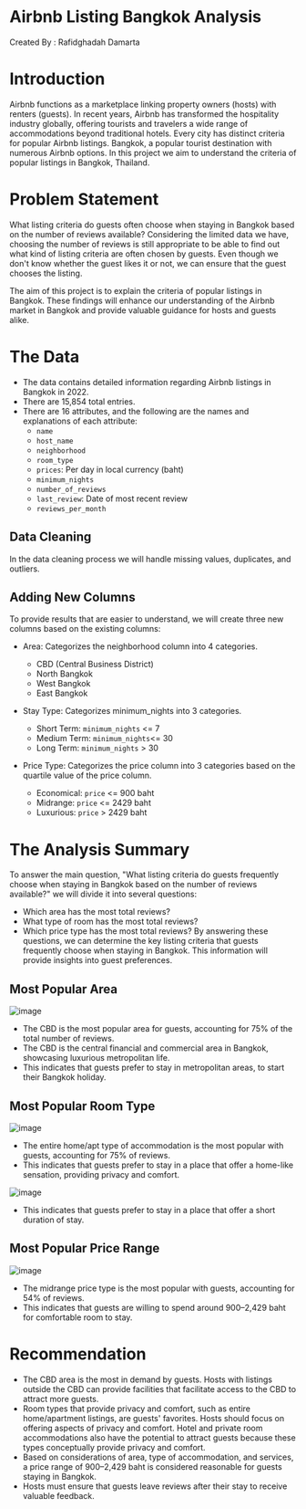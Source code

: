 # **Airbnb Listing Bangkok Analysis**
Created By : Rafidghadah Damarta

# **Introduction**
Airbnb functions as a marketplace linking property owners (hosts) with renters (guests). In recent years, Airbnb has transformed the hospitality industry globally, offering tourists and travelers a wide range of accommodations beyond traditional hotels. 
Every city has distinct criteria for popular Airbnb listings. Bangkok, a popular tourist destination with numerous Airbnb options. In this project we aim to understand the criteria of popular listings in Bangkok, Thailand.

# **Problem Statement**
What listing criteria do guests often choose when staying in Bangkok based on the number of reviews available? Considering the limited data we have, choosing the number of reviews is still appropriate to be able to find out what kind of listing criteria are often chosen by guests. Even though we don't know whether the guest likes it or not, we can ensure that the guest chooses the listing. 

The aim of this project is to explain the criteria of popular listings in Bangkok. These findings will enhance our understanding of the Airbnb market in Bangkok and provide valuable guidance for hosts and guests alike.

# **The Data**
- The data contains detailed information regarding Airbnb listings in Bangkok in 2022.
- There are 15,854 total entries.
- There are 16 attributes, and the following are the names and explanations of each attribute:
  - `name`
  - `host_name`
  - `neighborhood`
  - `room_type`
  - `prices`: Per day in local currency (baht)
  - `minimum_nights`
  - `number_of_reviews`
  - `last_review`: Date of most recent review
  - `reviews_per_month`

## **Data Cleaning**
In the data cleaning process we will handle missing values, duplicates, and outliers.

## **Adding New Columns**
To provide results that are easier to understand, we will create three new columns based on the existing columns:
- Area: Categorizes the neighborhood column into 4 categories.
  - CBD (Central Business District)
  - North Bangkok
  - West Bangkok
  - East Bangkok

- Stay Type: Categorizes minimum_nights into 3 categories.
  - Short Term: `minimum_nights` <= 7
  - Medium Term: `minimum_nights`<= 30
  - Long Term: `minimum_nights` > 30

- Price Type: Categorizes the price column into 3 categories based on the quartile value of the price column.
  - Economical: `price` <= 900 baht
  - Midrange: `price` <= 2429 baht
  - Luxurious: `price` > 2429 baht

# **The Analysis Summary**
To answer the main question, "What listing criteria do guests frequently choose when staying in Bangkok based on the number of reviews available?" we will divide it into several questions:
- Which area has the most total reviews?
- What type of room has the most total reviews?
- Which price type has the most total reviews?
By answering these questions, we can determine the key listing criteria that guests frequently choose when staying in Bangkok. This information will provide insights into guest preferences.

## **Most Popular Area**
![image](https://github.com/user-attachments/assets/829b220b-6282-4ea1-858e-e48214208b16)
- The CBD is the most popular area for guests, accounting for 75% of the total number of reviews.
- The CBD is the central financial and commercial area in Bangkok, showcasing luxurious metropolitan life.
- This indicates that guests prefer to stay in metropolitan areas, to start their Bangkok holiday.

## **Most Popular Room Type**
![image](https://github.com/user-attachments/assets/50e43563-c3f2-43a8-9d96-ac990b745413)
- The entire home/apt type of accommodation is the most popular with guests, accounting for 75% of reviews.
- This indicates that guests prefer to stay in a place that offer a home-like sensation, providing privacy and comfort.

![image](https://github.com/user-attachments/assets/1ca87b3a-d095-462b-a3c6-e4d902d12fe7)
- This indicates that guests prefer to stay in a place that offer a short duration of stay.

## **Most Popular Price Range**
![image](https://github.com/user-attachments/assets/cda53498-5b6c-4c27-863a-7c53ab6ffd8f)
- The midrange price type is the most popular with guests, accounting for 54% of reviews.
- This indicates that guests are willing to spend around 900–2,429 baht for comfortable room to stay.

# **Recommendation**
- The CBD area is the most in demand by guests. Hosts with listings outside the CBD can provide facilities that facilitate access to the CBD to attract more guests.
- Room types that provide privacy and comfort, such as entire home/apartment listings, are guests' favorites. Hosts should focus on offering aspects of privacy and comfort. Hotel and private room accommodations also have the potential to attract guests because these types conceptually provide privacy and comfort.
- Based on considerations of area, type of accommodation, and services, a price range of 900–2,429 baht is considered reasonable for guests staying in Bangkok.
- Hosts must ensure that guests leave reviews after their stay to receive valuable feedback.
